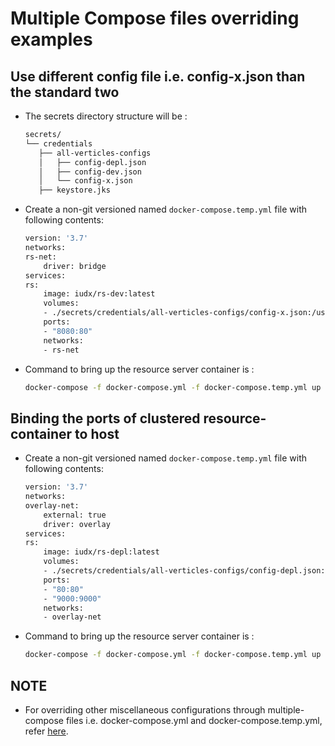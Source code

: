 # Multiple Compose files overriding examples
## Use different config file i.e. config-x.json than the standard two
  -  The secrets directory structure will be :
     ```sh
     secrets/
     └── credentials
        ├── all-verticles-configs
        │   ├── config-depl.json
        │   ├── config-dev.json
        │   └── config-x.json
        ├── keystore.jks
     ```
   - Create a non-git versioned named `docker-compose.temp.yml` file with following contents:
        ```sh 
        version: '3.7'
        networks:
        rs-net:
            driver: bridge
        services:
        rs:
            image: iudx/rs-dev:latest
            volumes:
            - ./secrets/credentials/all-verticles-configs/config-x.json:/usr/share/app/secrets/credentials/all-verticles-configs/config.json
            ports:
            - "8080:80"
            networks: 
            - rs-net
        ```
   - Command to bring up the resource server container is :
        ```sh
        docker-compose -f docker-compose.yml -f docker-compose.temp.yml up -d 
        ```
## Binding the ports of clustered resource-container to host
   - Create a non-git versioned named `docker-compose.temp.yml` file with following contents:
        ```sh
        version: '3.7'
        networks:
        overlay-net:
            external: true      
            driver: overlay
        services:
        rs:
            image: iudx/rs-depl:latest
            volumes:
            - ./secrets/credentials/all-verticles-configs/config-depl.json:/usr/share/app/secrets/credentials/all-verticles-configs/config.json
            ports:
            - "80:80"
            - "9000:9000"
            networks: 
            - overlay-net

        ```
   - Command to bring up the resource server container is :
        ```sh
        docker-compose -f docker-compose.yml -f docker-compose.temp.yml up -d 
        ```
## NOTE
- For overriding other miscellaneous configurations through multiple-compose files i.e. docker-compose.yml and docker-compose.temp.yml, refer [here](https://docs.docker.com/compose/extends/). 